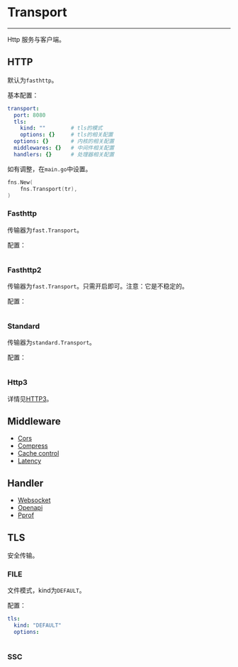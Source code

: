 # Transport

---

Http 服务与客户端。

## HTTP
默认为`fasthttp`。

基本配置：
```yaml
transport:
  port: 8080 
  tls:
    kind: ""        # tls的模式
    options: {}     # tls的相关配置
  options: {}       # 内核的相关配置
  middlewares: {}   # 中间件相关配置
  handlers: {}      # 处理器相关配置
```

如有调整，在`main.go`中设置。

```go
fns.New(
    fns.Transport(tr),  
)
```

### Fasthttp
传输器为`fast.Transport`。

配置：
```yaml

```

### Fasthttp2
传输器为`fast.Transport`。只需开启即可。注意：它是不稳定的。

配置：
```yaml

```

### Standard
传输器为`standard.Transport`。

配置：
```yaml

```

### Http3
详情见[HTTP3](https://github.com/aacfactory/fns-contrib/blob/main/transports/http3/README.md)。

## Middleware

* [Cors](https://github.com/aacfactory/fns/blob/main/docs/cors.md)
* [Compress](https://github.com/aacfactory/fns/blob/main/docs/compress.md)
* [Cache control](https://github.com/aacfactory/fns/blob/main/docs/cache-control.md)
* [Latency](https://github.com/aacfactory/fns/blob/main/docs/latency.md)

## Handler

* [Websocket](https://github.com/aacfactory/fns-contrib/blob/main/transports/handlers/websockets/readme.md)
* [Openapi](https://github.com/aacfactory/fns-contrib/tree/main/transports/handlers/documents)
* [Pprof](https://github.com/aacfactory/fns-contrib/tree/main/transports/handlers/pprof/README.md)

## TLS
安全传输。

### FILE
文件模式，kind为`DEFAULT`。

配置：
```yaml
tls:
  kind: "DEFAULT"
  options: 
    
```

### SSC